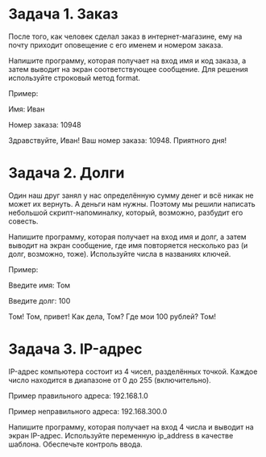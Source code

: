 # Задача 1. Заказ

После того, как человек сделал заказ в интернет-магазине, ему на почту приходит оповещение с его именем и номером заказа.

Напишите программу, которая получает на вход имя и код заказа, а затем выводит на экран соответствующее сообщение. Для решения используйте строковый метод format.

 

Пример:

Имя: Иван

Номер заказа: 10948

 

Здравствуйте, Иван! Ваш номер заказа: 10948. Приятного дня!



# Задача 2. Долги

Один наш друг занял у нас определённую сумму денег и всё никак не может их вернуть. А деньги нам нужны. Поэтому мы решили написать небольшой скрипт-напоминалку, который, возможно, разбудит его совесть.

Напишите программу, которая получает на вход имя и долг, а затем выводит на экран сообщение, где имя повторяется несколько раз (и долг, возможно, тоже). Используйте числа в названиях ключей.

 

Пример:

Введите имя: Том

Введите долг: 100

Том! Том, привет! Как дела, Том? Где мои 100 рублей? Том! 



# Задача 3. IP-адрес

IP-адрес компьютера состоит из 4 чисел, разделённых точкой. Каждое число находится в диапазоне от 0 до 255 (включительно).

 

Пример правильного адреса: 192.168.1.0

Пример неправильного адреса: 192.168.300.0

 

Напишите программу, которая получает на вход 4 числа и выводит на экран IP-адрес. Используйте переменную ip_address в качестве шаблона. Обеспечьте контроль ввода.